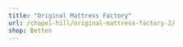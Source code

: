 ```yaml
---
title: "Original Mattress Factory"
url: /chapel-hill/original-mattress-factory-2/
shop: Betten
---
```

